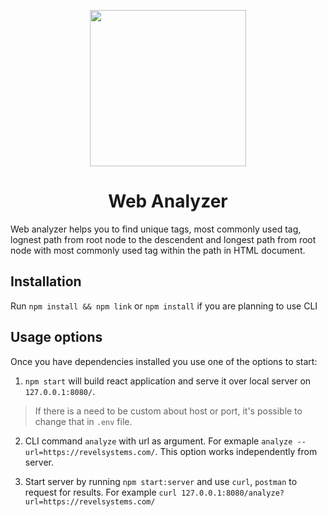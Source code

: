 <p align="center">
  <img width="250" src="/public/logo512.png">
</p>
<h1 align="center"> Web Analyzer </h1>

Web analyzer helps you to find unique tags, most commonly used tag, lognest path from root node to the descendent and longest path from root node with most commonly used tag within the path in HTML document.

## Installation

Run ```npm install && npm link``` or ```npm install``` if you are planning to use CLI

## Usage options

Once you have dependencies installed you use one of the options to start: 

1. ```npm start``` will build react application and serve it over local server on ```127.0.0.1:8080/```. 
> If there is a need to be custom about host or port, it's possible to change that in ```.env``` file.

2. CLI command ```analyze``` with url as argument. For exmaple ```analyze --url=https://revelsystems.com/```. This option works independently from server.

3. Start server by running ```npm start:server``` and use ```curl```, ```postman``` to request for results. For example ```curl 127.0.0.1:8080/analyze?url=https://revelsystems.com/```
